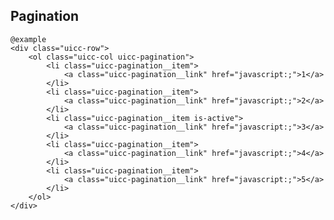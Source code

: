 ## Pagination

    @example
    <div class="uicc-row">
        <ol class="uicc-col uicc-pagination">
            <li class="uicc-pagination__item">
                <a class="uicc-pagination__link" href="javascript:;">1</a>
            </li>
            <li class="uicc-pagination__item">
                <a class="uicc-pagination__link" href="javascript:;">2</a>
            </li>
            <li class="uicc-pagination__item is-active">
                <a class="uicc-pagination__link" href="javascript:;">3</a>
            </li>
            <li class="uicc-pagination__item">
                <a class="uicc-pagination__link" href="javascript:;">4</a>
            </li>
            <li class="uicc-pagination__item">
                <a class="uicc-pagination__link" href="javascript:;">5</a>
            </li>
        </ol>
    </div>
 
